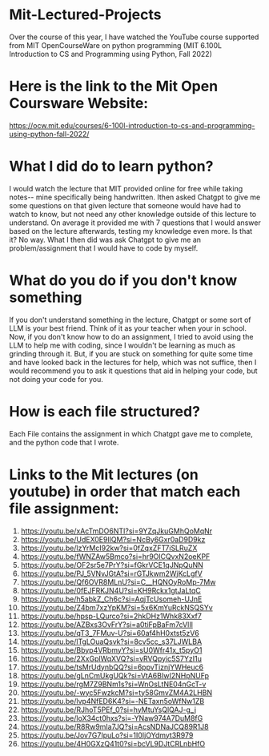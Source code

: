 # Mit-Lectured-Projects
Over the course of this year, I have watched the YouTube course supported from MIT OpenCourseWare on python programming (MIT 6.100L Introduction to CS and Programming using Python, Fall 2022) 

# Here is the link to the Mit Open Coursware Website: 
https://ocw.mit.edu/courses/6-100l-introduction-to-cs-and-programming-using-python-fall-2022/

# What I did do to learn python?
I would watch the lecture that MIT provided online for free while taking notes-- mine specifically being handwritten. Ithen asked Chatgpt to give me some questions on that given lecture that someone would have had to watch to know, but not need any other knowledge outside of this lecture to understand. On average it provided me with 7 questions that I would answer based on the lecture afterwards, testing my knowledge even more. Is that it? No way. What I then did was ask Chatgpt to give me an problem/assignment that I would have to code by myself.

# What do you do if you don't know something
If you don't understand something in the lecture, Chatgpt or some sort of LLM is your best friend. Think of it as your teacher when your in school. Now, if you don't know how to do an assignment, I tried to avoid using the LLM to help me with coding, since I wouldn't be learning as much as grinding through it. But, if you are stuck on something for quite some time and have looked back in the lectures for help, which was not suffice, then I would recommend you to ask it questions that aid in helping your code, but not doing your code for you.

# How is each file structured?
Each File contains the assignment in which Chatgpt gave me to complete, and the python code that I wrote.

# Links to the Mit lectures (on youtube) in order that match each file assignment:
1. https://youtu.be/xAcTmDO6NTI?si=9YZqJkuGMhQoMqNr
2. https://youtu.be/UdEX0E9lIQM?si=NcBy6Gxr0aD9D9kz
3. https://youtu.be/lzYrMcI92kw?si=0fZqxZFT7iSLRuZX
4. https://youtu.be/fWNZAw5Bmco?si=hr9OlCQvxN2oeKPF
5. https://youtu.be/OF2sr5e7PrY?si=fGkrVCE1qJNpQuNN
6. https://youtu.be/PJ_5VNvJGtA?si=rGTJkwm2WjKcLgfV
7. https://youtu.be/Qf6OVR8MLnU?si=C__HQNOyRoMp-7Mw
8. https://youtu.be/0fEJFRKJN4U?si=KH9Rckx1gtJaLtqC
9. https://youtu.be/h5abkZ_Ch6c?si=AqjTcUsomeh-UJnE
10. https://youtu.be/Z4bm7xzYpKM?si=5x6KmYuRckNSQSYv
11. https://youtu.be/hpsp-LQurco?si=2hkDHz1Whk83Xxf7
12. https://youtu.be/AZBxs3OvFrY?si=a0tiFpBaFm7cVlIl
13. https://youtu.be/qT3_7FMuv-U?si=60af4hH0xtst5zV6
14. https://youtu.be/lTgLOuaQsvk?si=8cv5cc_s37LJWLBA
15. https://youtu.be/Bbyp4VRbmyY?si=sU0Wfr41x_t5pyO1
16. https://youtu.be/2XxGplWqXVQ?si=vRVQpyic5S7YzI1u
17. https://youtu.be/tsMrUdynbQQ?si=6ppvTiznjYWHeuc6
18. https://youtu.be/gLnCmUkgUQk?si=VtA6BIwI2NHpNUFp
19. https://youtu.be/rgM7Z9BNm1s?si=WnOsLtNE04nGcT-v
20. https://youtu.be/-wyc5FwzkcM?si=ty58GmvZM4A2LHBN
21. https://youtu.be/lvp4NfED6K4?si=-NETaxn5oWfNw1ZB
22. https://youtu.be/RJhoT5PEf_0?si=hyMtuYsQlQAJ-g_j
23. https://youtu.be/loX34ct0hxs?si=-YNaw974A7DuM8fG
24. https://youtu.be/R8Rw9mIa7JQ?si=AcsNDNaJCQ89R1J8
25. https://youtu.be/Jov7G7IpuLo?si=1I0IjOYdmyt3R979
26. https://youtu.be/4H0GXzQ41t0?si=bcVL9DJtCRLnbHfO
